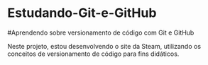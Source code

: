 # Estudando-Git-e-GitHub

#Aprendendo sobre versionamento de código com Git e GitHub

Neste projeto, estou desenvolvendo o site da Steam, utilizando os conceitos de versionamento de código para fins didáticos.
